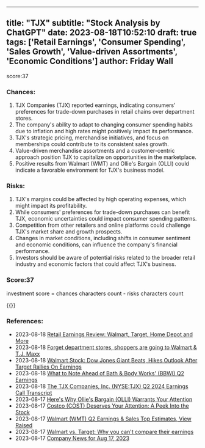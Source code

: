 
---
title: "TJX"
subtitle: "Stock Analysis by ChatGPT"
date: 2023-08-18T10:52:10
draft: true
tags: ['Retail Earnings', 'Consumer Spending', 'Sales Growth', 'Value-driven Assortments', 'Economic Conditions']
author: Friday Wall
---

score:37
### Chances:
1. TJX Companies (TJX) reported earnings, indicating consumers' preferences for trade-down purchases in retail chains over department stores.
2. The company's ability to adapt to changing consumer spending habits due to inflation and high rates might positively impact its performance.
3. TJX's strategic pricing, merchandise initiatives, and focus on memberships could contribute to its consistent sales growth.
4. Value-driven merchandise assortments and a customer-centric approach position TJX to capitalize on opportunities in the marketplace.
5. Positive results from Walmart (WMT) and Ollie's Bargain (OLLI) could indicate a favorable environment for TJX's business model.
### Risks:
1. TJX's margins could be affected by high operating expenses, which might impact its profitability.
2. While consumers' preferences for trade-down purchases can benefit TJX, economic uncertainties could impact consumer spending patterns.
3. Competition from other retailers and online platforms could challenge TJX's market share and growth prospects.
4. Changes in market conditions, including shifts in consumer sentiment and economic conditions, can influence the company's financial performance.
5. Investors should be aware of potential risks related to the broader retail industry and economic factors that could affect TJX's business.
### Score:37
investment score = chances characters count - risks characters count

{{<tradingview symbol="NYSE:TJX">}}
### References:
- 2023-08-18 [Retail Earnings Review: Walmart, Target, Home Depot and More](https://finance.yahoo.com/news/retail-earnings-review-walmart-target-203200861.html?.tsrc=rss)
- 2023-08-18 [Forget department stores, shoppers are going to Walmart & T.J. Maxx](https://finance.yahoo.com/video/retail-earnings-showed-continuation-cautious-200937900.html?.tsrc=rss)
- 2023-08-18 [Walmart Stock: Dow Jones Giant Beats, Hikes Outlook After Target Rallies On Earnings](https://finance.yahoo.com/m/e97ecdba-c3a1-3582-80d3-64246010e1a1/walmart-stock%3A-dow-jones.html?.tsrc=rss)
- 2023-08-18 [What to Note Ahead of Bath & Body Works' (BBWI) Q2 Earnings](https://finance.yahoo.com/news/note-ahead-bath-body-works-175200212.html?.tsrc=rss)
- 2023-08-18 [The TJX Companies, Inc. (NYSE:TJX) Q2 2024 Earnings Call Transcript](https://finance.yahoo.com/news/tjx-companies-inc-nyse-tjx-162724950.html?.tsrc=rss)
- 2023-08-17 [Here's Why Ollie's Bargain (OLLI) Warrants Your Attention](https://finance.yahoo.com/news/heres-why-ollies-bargain-olli-153600476.html?.tsrc=rss)
- 2023-08-17 [Costco (COST) Deserves Your Attention: A Peek Into the Stock](https://finance.yahoo.com/news/costco-cost-deserves-attention-peek-153100760.html?.tsrc=rss)
- 2023-08-17 [Walmart (WMT) Q2 Earnings & Sales Top Estimates, View Raised](https://finance.yahoo.com/news/walmart-wmt-q2-earnings-sales-150300663.html?.tsrc=rss)
- 2023-08-17 [Walmart vs. Target: Why you can't compare their earnings](https://finance.yahoo.com/video/walmart-vs-target-why-cant-141308123.html?.tsrc=rss)
- 2023-08-17 [Company News for Aug 17, 2023](https://finance.yahoo.com/news/company-news-aug-17-2023-121700053.html?.tsrc=rss)


                